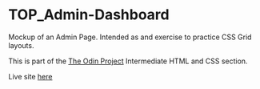 # TOP_Admin-Dashboard

Mockup of an Admin Page. Intended as and exercise to practice CSS Grid layouts.

This is part of the [The Odin Project](https://www.theodinproject.com/) Intermediate HTML and CSS section.

Live site [here](https://nico-or.github.io/TOP_Admin-Dashboard/)
